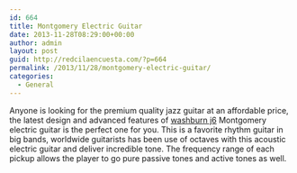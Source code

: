 ```yaml
---
id: 664
title: Montgomery Electric Guitar
date: 2013-11-28T08:29:00+00:00
author: admin
layout: post
guid: http://redcilaencuesta.com/?p=664
permalink: /2013/11/28/montgomery-electric-guitar/
categories:
  - General
---
```

Anyone is looking for the premium quality jazz guitar at an affordable price, the latest design and advanced features of [washburn j6](http://www.music123.com/guitars/washburn-j6-montgomery-electric-guitar) Montgomery electric guitar is the perfect one for you. This is a favorite rhythm guitar in big bands, worldwide guitarists has been use of octaves with this acoustic electric guitar and deliver incredible tone. The frequency range of each pickup allows the player to go pure passive tones and active tones as well.